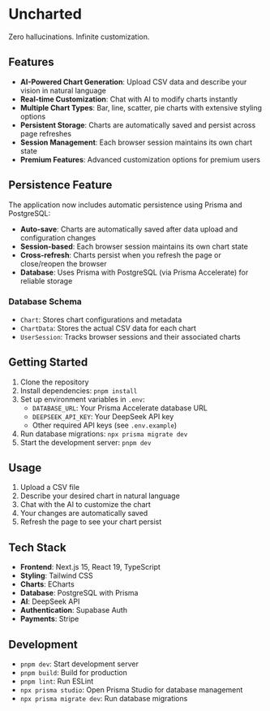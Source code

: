# Uncharted

Zero hallucinations. Infinite customization.

## Features

- **AI-Powered Chart Generation**: Upload CSV data and describe your vision in natural language
- **Real-time Customization**: Chat with AI to modify charts instantly
- **Multiple Chart Types**: Bar, line, scatter, pie charts with extensive styling options
- **Persistent Storage**: Charts are automatically saved and persist across page refreshes
- **Session Management**: Each browser session maintains its own chart state
- **Premium Features**: Advanced customization options for premium users

## Persistence Feature

The application now includes automatic persistence using Prisma and PostgreSQL:

- **Auto-save**: Charts are automatically saved after data upload and configuration changes
- **Session-based**: Each browser session maintains its own chart state
- **Cross-refresh**: Charts persist when you refresh the page or close/reopen the browser
- **Database**: Uses Prisma with PostgreSQL (via Prisma Accelerate) for reliable storage

### Database Schema

- `Chart`: Stores chart configurations and metadata
- `ChartData`: Stores the actual CSV data for each chart
- `UserSession`: Tracks browser sessions and their associated charts

## Getting Started

1. Clone the repository
2. Install dependencies: `pnpm install`
3. Set up environment variables in `.env`:
   - `DATABASE_URL`: Your Prisma Accelerate database URL
   - `DEEPSEEK_API_KEY`: Your DeepSeek API key
   - Other required API keys (see `.env.example`)
4. Run database migrations: `npx prisma migrate dev`
5. Start the development server: `pnpm dev`

## Usage

1. Upload a CSV file
2. Describe your desired chart in natural language
3. Chat with the AI to customize the chart
4. Your changes are automatically saved
5. Refresh the page to see your chart persist

## Tech Stack

- **Frontend**: Next.js 15, React 19, TypeScript
- **Styling**: Tailwind CSS
- **Charts**: ECharts
- **Database**: PostgreSQL with Prisma
- **AI**: DeepSeek API
- **Authentication**: Supabase Auth
- **Payments**: Stripe

## Development

- `pnpm dev`: Start development server
- `pnpm build`: Build for production
- `pnpm lint`: Run ESLint
- `npx prisma studio`: Open Prisma Studio for database management
- `npx prisma migrate dev`: Run database migrations
